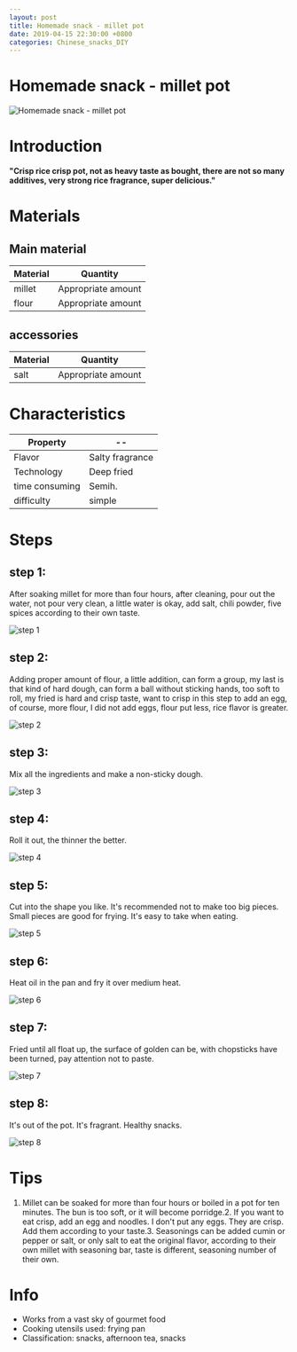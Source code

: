 ```yaml
---
layout: post
title: Homemade snack - millet pot
date: 2019-04-15 22:30:00 +0800
categories: Chinese_snacks_DIY
---
```


# Homemade snack - millet pot

![Homemade snack - millet pot]({{site.baseurl}}/img/427736/427736.jpg)

# Introduction

**"Crisp rice crisp pot, not as heavy taste as bought, there are not so many additives, very strong rice fragrance, super delicious."**

# Materials


## Main material

Material|Quantity
--|--
millet|Appropriate amount
flour|Appropriate amount

## accessories

Material|Quantity
--|--
salt|Appropriate amount

# Characteristics

Property|--
--|--
Flavor|Salty fragrance
Technology|Deep fried
time consuming|Semih.
difficulty|simple

# Steps

## step 1:

After soaking millet for more than four hours, after cleaning, pour out the water, not pour very clean, a little water is okay, add salt, chili powder, five spices according to their own taste.

![step 1]({{site.baseurl}}/img/427736/1.jpg)

## step 2:

Adding proper amount of flour, a little addition, can form a group, my last is that kind of hard dough, can form a ball without sticking hands, too soft to roll, my fried is hard and crisp taste, want to crisp in this step to add an egg, of course, more flour, I did not add eggs, flour put less, rice flavor is greater.

![step 2]({{site.baseurl}}/img/427736/2.jpg)

## step 3:

Mix all the ingredients and make a non-sticky dough.

![step 3]({{site.baseurl}}/img/427736/3.jpg)

## step 4:

Roll it out, the thinner the better.

![step 4]({{site.baseurl}}/img/427736/4.jpg)

## step 5:

Cut into the shape you like. It's recommended not to make too big pieces. Small pieces are good for frying. It's easy to take when eating.

![step 5]({{site.baseurl}}/img/427736/5.jpg)

## step 6:

Heat oil in the pan and fry it over medium heat.

![step 6]({{site.baseurl}}/img/427736/6.jpg)

## step 7:

Fried until all float up, the surface of golden can be, with chopsticks have been turned, pay attention not to paste.

![step 7]({{site.baseurl}}/img/427736/7.jpg)

## step 8:

It's out of the pot. It's fragrant. Healthy snacks.

![step 8]({{site.baseurl}}/img/427736/8.jpg)

# Tips

1. Millet can be soaked for more than four hours or boiled in a pot for ten minutes. The bun is too soft, or it will become porridge.2. If you want to eat crisp, add an egg and noodles. I don't put any eggs. They are crisp. Add them according to your taste.3. Seasonings can be added cumin or pepper or salt, or only salt to eat the original flavor, according to their own millet with seasoning bar, taste is different, seasoning number of their own.

# Info

- Works from a vast sky of gourmet food
- Cooking utensils used: frying pan
- Classification: snacks, afternoon tea, snacks